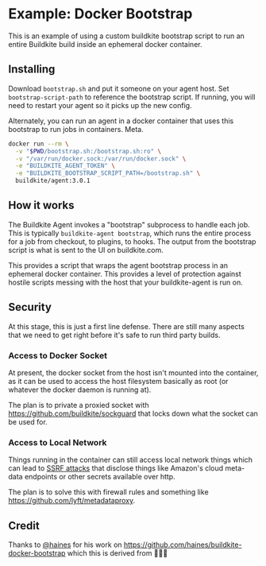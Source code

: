 # Example: Docker Bootstrap

This is an example of using a custom buildkite bootstrap script to run an entire Buildkite build inside an ephemeral docker container.

## Installing

Download `bootstrap.sh` and put it someone on your agent host. Set `bootstrap-script-path` to reference the bootstrap script. If running, you will need to restart your agent so it picks up the new config.

Alternately, you can run an agent in a docker container that uses this bootstrap to run jobs in containers. Meta.

```bash
docker run --rm \
  -v "$PWD/bootstrap.sh:/bootstrap.sh:ro" \
  -v "/var/run/docker.sock:/var/run/docker.sock" \
  -e "BUILDKITE_AGENT_TOKEN" \
  -e "BUILDKITE_BOOTSTRAP_SCRIPT_PATH=/bootstrap.sh" \
  buildkite/agent:3.0.1
```

## How it works

The Buildkite Agent invokes a "bootstrap" subprocess to handle each job. This is typically `buildkite-agent bootstrap`, which runs the entire process for a job from checkout, to plugins, to hooks. The output from the bootstrap script is what is sent to the UI on buildkite.com.

This provides a script that wraps the agent bootstrap process in an ephemeral docker container. This provides a level of protection against hostile scripts messing with the host that your buildkite-agent is run on.

## Security

At this stage, this is just a first line defense. There are still many aspects that we need to get right before it's safe to run third party builds.

### Access to Docker Socket

At present, the docker socket from the host isn't mounted into the container, as it can be used to access the host filesystem basically as root (or whatever the docker daemon is running at).

The plan is to private a proxied socket with https://github.com/buildkite/sockguard that locks down what the socket can be used for.

### Access to Local Network

Things running in the container can still access local network things which can lead to [SSRF attacks](https://www.owasp.org/index.php/Server_Side_Request_Forgery) that disclose things like Amazon's cloud meta-data endpoints or other secrets available over http.

The plan is to solve this with firewall rules and something like https://github.com/lyft/metadataproxy.

## Credit

Thanks to [@haines](https://github.com/haines) for his work on https://github.com/haines/buildkite-docker-bootstrap which this is derived from 🙇🏼‍♂️
